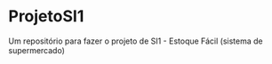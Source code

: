 # ProjetoSI1
Um repositório para fazer o projeto de SI1 -  Estoque Fácil (sistema de supermercado) 
